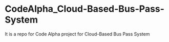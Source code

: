 # CodeAlpha_Cloud-Based-Bus-Pass-System
It is a repo for Code Alpha project for Cloud-Based Bus Pass System
